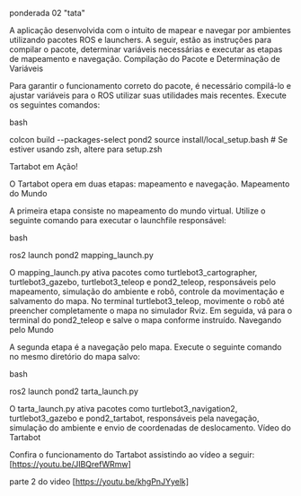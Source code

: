 ponderada 02 "tata"

A aplicação desenvolvida com o intuito de  mapear e navegar por ambientes utilizando pacotes ROS e launchers. A seguir, estão as instruções para compilar o pacote, determinar variáveis necessárias e executar as etapas de mapeamento e navegação.
Compilação do Pacote e Determinação de Variáveis

Para garantir o funcionamento correto do pacote, é necessário compilá-lo e ajustar variáveis para o ROS utilizar suas utilidades mais recentes. Execute os seguintes comandos:

bash

colcon build --packages-select pond2
source install/local_setup.bash  # Se estiver usando zsh, altere para setup.zsh

Tartabot em Ação!

O Tartabot opera em duas etapas: mapeamento e navegação.
Mapeamento do Mundo

A primeira etapa consiste no mapeamento do mundo virtual. Utilize o seguinte comando para executar o launchfile responsável:

bash

ros2 launch pond2 mapping_launch.py

O mapping_launch.py ativa pacotes como turtlebot3_cartographer, turtlebot3_gazebo, turtlebot3_teleop e pond2_teleop, responsáveis pelo mapeamento, simulação do ambiente e robô, controle da movimentação e salvamento do mapa. No terminal turtlebot3_teleop, movimente o robô até preencher completamente o mapa no simulador Rviz. Em seguida, vá para o terminal do pond2_teleop e salve o mapa conforme instruído.
Navegando pelo Mundo

A segunda etapa é a navegação pelo mapa. Execute o seguinte comando no mesmo diretório do mapa salvo:

bash

ros2 launch pond2 tarta_launch.py

O tarta_launch.py ativa pacotes como turtlebot3_navigation2, turtlebot3_gazebo e pond2_tartabot, responsáveis pela navegação, simulação do ambiente e envio de coordenadas de deslocamento.
Vídeo do Tartabot

Confira o funcionamento do Tartabot assistindo ao vídeo a seguir: [https://youtu.be/JIBQrefWRmw]

parte 2 do video [https://youtu.be/khgPnJYyelk]
